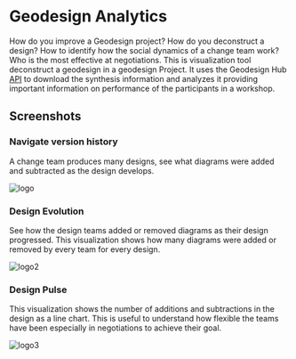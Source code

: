 # Geodesign Analytics
How do you improve a Geodesign project? How do you deconstruct a design? How to identify how the social dynamics of a change team work? Who is the most effective at negotiations. This is visualization tool deconstruct a geodesign in a geodesign Project. It uses the Geodesign Hub [API](https://www.geodesignhub.com/api/) to download the synthesis information and analyzes it providing important information on performance of the participants in a workshop.  

## Screenshots

### Navigate version history
A change team produces many designs, see what diagrams were added and subtracted as the design develops.

![logo](https://i.imgur.com/hqvaHyH.gif)

###  Design Evolution
See how the design teams added or removed diagrams as their design progressed. This visualization shows how many diagrams were added or removed by every team for every design. 

![logo2](https://i.imgur.com/xVfW0lr.png)

### Design Pulse
This visualization shows the number of additions and subtractions in the design as a line chart. This is useful to understand how flexible the teams have been especially in negotiations to achieve their goal. 

![logo3](https://i.imgur.com/O1zSBSz.png)
